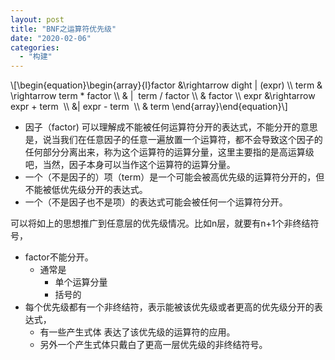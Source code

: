 ```yaml
---
layout: post
title: "BNF之运算符优先级"
date: "2020-02-06"
categories: 
  - "构建"
---
```


\\\[\\begin{equation}\\begin{array}{l}factor &\\rightarrow dight | (expr) \\\\ term & \\rightarrow term \* factor \\\\ & |  term / factor \\\\ & factor \\\\ expr &\\rightarrow expr + term  \\\\ &| expr - term  \\\\ & term \\end{array}\\end{equation}\\\]

- 因子（factor) 可以理解成不能被任何运算符分开的表达式，不能分开的意思是，说当我们在任意因子的任意一遍放置一个运算符，都不会导致这个因子的任何部分分离出来，称为这个运算符的运算分量，这里主要指的是高运算级吧，当然，因子本身可以当作这个运算符的运算分量。
- 一个（不是因子的）项（term）是一个可能会被高优先级的运算符分开的，但不能被低优先级分开的表达式。
- 一个（不是因子也不是项）的表达式可能会被任何一个运算符分开。

可以将如上的思想推广到任意层的优先级情况。比如n层，就要有n+1个非终结符号，

- factor不能分开。
    - 通常是
        - 单个运算分量
        - 括号的
- 每个优先级都有一个非终结符，表示能被该优先级或者更高的优先级分开的表达式，
    - 有一些产生式体 表达了该优先级的运算符的应用。
    - 另外一个产生式体只戴白了更高一层优先级的非终结符号。

